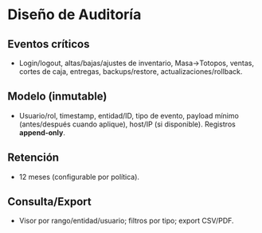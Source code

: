 # Diseño de Auditoría

## Eventos críticos
- Login/logout, altas/bajas/ajustes de inventario, Masa→Totopos, ventas, cortes de caja, entregas, backups/restore, actualizaciones/rollback.

## Modelo (inmutable)
- Usuario/rol, timestamp, entidad/ID, tipo de evento, payload mínimo (antes/después cuando aplique), host/IP (si disponible). Registros **append-only**.

## Retención
- 12 meses (configurable por política).

## Consulta/Export
- Visor por rango/entidad/usuario; filtros por tipo; export CSV/PDF.
